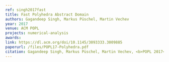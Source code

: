 ```yaml
---
ref: singh2017fast
title: Fast Polyhedra Abstract Domain
authors: Gagandeep Singh, Markus Püschel, Martin Vechev
year: 2017
venue: ACM POPL
projects: numerical-analysis
awards:
link: https://dl.acm.org/doi/10.1145/3093333.3009885
paperurl: /files/POPL17-Polyhedra.pdf
citation: Gagandeep Singh, Markus Püschel, Martin Vechev, <b>POPL 2017</b>.
---
```

